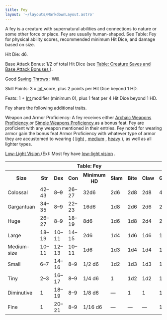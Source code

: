 ```yaml
---
title: Fey
layout: '~/layouts/MarkdownLayout.astro'
---
```

A fey is a creature with supernatural abilities and connections to nature or
some other force or place. Fey are usually human-shaped. See Table: Fey for
physical ability scores, recommended minimum Hit Dice, and damage based on
size.

Hit Die: d6.

Base Attack Bonus: 1/2 of total Hit Dice (see [ Table: Creature Saves and Base Attack Bonuses ](/modern.d20.srd/creature.types) ).

Good [ Saving Throws ](/modern.d20.srd/basics/saving.throws) : Will.

Skill Points: 3 x [ Int ](/modern.d20.srd/basics/ability.scores) score, plus 2
points per Hit Dice beyond 1 HD.

Feats: 1 + [ Int ](/modern.d20.srd/basics/ability.scores) modifier (minimum
0), plus 1 feat per 4 Hit Dice beyond 1 HD.

Fey share the following additional traits.

Weapon and Armor Proficiency: A fey receives either [ Archaic Weapons Proficiency ](/modern.d20.srd/feats/archaic.weapons.proficiency) or [ Simple Weapons Proficiency ](/modern.d20.srd/feats/simple.weapons.proficiency) as a
bonus feat. Fey are proficient with any weapon mentioned in their entries. Fey
noted for wearing armor gain the bonus feat Armor Proficiency with whatever
type of armor they are accustomed to wearing ( [ light](/modern.d20.srd/feats/armor.proficiency.light) , [ medium](/modern.d20.srd/feats/armor.proficiency.medium) , [ heavy](/modern.d20.srd/feats/armor.proficiency.heavy) ), as well as all lighter
types.

[ Low-Light Vision ](/modern.d20.srd/special.abilities/low.light.vision) (Ex):
Most fey have [ low-light vision](/modern.d20.srd/special.abilities/low.light.vision) .


<table> <th colspan="9"> Table: Fey </th> <tr> <th> Size </th> <th> Str </th> <th> Dex </th> <th> Con </th> <th> Minimum HD </th> <th> Slam </th> <th> Bite </th> <th> Claw </th> <th> Gore </th> </tr> <tr> <td> Colossal </td> <td> 42–43 </td> <td> 8–9 </td> <td> 26–27 </td> <td> 32d6 </td> <td> 2d6 </td> <td> 2d8 </td> <td> 2d8 </td> <td> 4d6 </td> </tr> <tr class="shaded"> <td> Gargantuan </td> <td> 34–35 </td> <td> 8–9 </td> <td> 22–23 </td> <td> 16d6 </td> <td> 1d8 </td> <td> 2d6 </td> <td> 2d6 </td> <td> 2d8 </td> </tr> <tr> <td> Huge </td> <td> 26–27 </td> <td> 8–9 </td> <td> 18–19 </td> <td> 8d6 </td> <td> 1d6 </td> <td> 1d8 </td> <td> 2d4 </td> <td> 2d6 </td> </tr> <tr class="shaded"> <td> Large </td> <td> 18–19 </td> <td> 10–11 </td> <td> 14–15 </td> <td> 2d6 </td> <td> 1d4 </td> <td> 1d6 </td> <td> 1d6 </td> <td> 1d8 </td> </tr> <tr> <td> Medium-size </td> <td> 10–11 </td> <td> 12–13 </td> <td> 10–11 </td> <td> 1d6 </td> <td> 1d3 </td> <td> 1d4 </td> <td> 1d4 </td> <td> 1d6 </td> </tr> <tr class="shaded"> <td> Small </td> <td> 6–7 </td> <td> 14–16 </td> <td> 8–9 </td> <td> 1/2 d6 </td> <td> 1d2 </td> <td> 1d3 </td> <td> 1d3 </td> <td> 1d4 </td> </tr> <tr> <td> Tiny </td> <td> 2–3 </td> <td> 16–17 </td> <td> 8–9 </td> <td> 1/4 d6 </td> <td> 1 </td> <td> 1d2 </td> <td> 1d2 </td> <td> 1d3 </td> </tr> <tr class="shaded"> <td> Diminutive </td> <td> 1 </td> <td> 18–19 </td> <td> 8–9 </td> <td> 1/8 d6 </td> <td> — </td> <td> 1 </td> <td> 1 </td> <td> 1d2 </td> </tr> <tr> <td> Fine </td> <td> 1 </td> <td> 20–21 </td> <td> 8–9 </td> <td> 1/16 d6 </td> <td> — </td> <td> — </td> <td> — </td> <td> 1 </td> </tr> </table>



